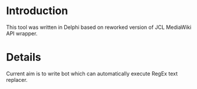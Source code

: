 # Introduction #
This tool was written in Delphi based on reworked version of JCL MediaWiki API wrapper.


# Details #
Current aim is to write bot which can automatically execute RegEx text replacer.